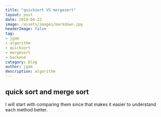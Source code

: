 ```yaml
---
title: "quicksort VS mergesort"
layout: post
date: 2019-04-22
image: /assets/images/markdown.jpg
headerImage: false
tag:
- jgam
- algorithm
- quicksort
- mergesort
- backend
category: blog
author: jgam
description: algorithm
---
```


## quick sort and merge sort

I will start with comparing them since that makes it easier to understand each method better.